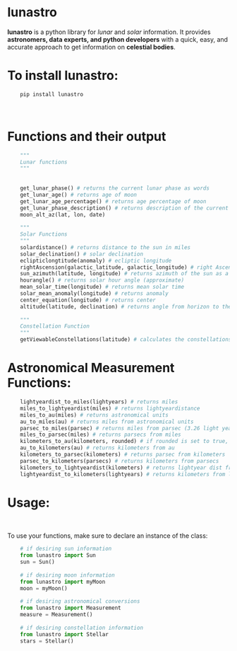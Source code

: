 # lunastro
<strong>lunastro</strong> is a python library for <i>lunar</i> and <i>solar</i> information. It provides <strong>astronomers, data experts, and python developers</strong> with a quick, easy, and accurate approach to get information on <strong>celestial bodies</strong>.

<h1>To install lunastro:</h1>

```python
    pip install lunastro
```
<br>

<h1>Functions and their output</h1>

```python
    """ 
    Lunar functions
    """
    
    
    get_lunar_phase() # returns the current lunar phase as words
    get_lunar_age() # returns age of moon
    get_lunar_age_percentage() # returns age percentage of moon
    get_lunar_phase_description() # returns description of the current moon phase
    moon_alt_az(lat, lon, date)
    
    """
    Solar Functions
    """
    solardistance() # returns distance to the sun in miles
    solar_declination() # solar declination
    eclipticlongtitude(anomaly) # ecliptic longitude
    rightAscension(galactic_latitude, galactic_longitude) # right Ascension
    sun_azimuth(latitude, longitude) # returns azimuth of the sun as a compass direction (N, S, W, E, NW, NE, SW, SE, NNW, NNE, etc.)
    hourangle() # returns solar hour angle (approximate)
    mean_solar_time(longitude) # returns mean solar time
    solar_mean_anomaly(longitude) # returns anomaly
    center_equation(longitude) # returns center
    altitude(latitude, declination) # returns angle from horizon to the center of the sun disk in degrees
    
    """
    Constellation Function
    """
    getViewableConstellations(latitude) # calculates the constellations that you can see (out of the 88 internationally recognized ones) based on latitude. Doesn't take into account other factors such as height or obstructions to the sky.
```


<h1>Astronomical Measurement Functions:</h1>

```python
    lightyeardist_to_miles(lightyears) # returns miles 
    miles_to_lightyeardist(miles) # returns lightyeardistance
    miles_to_au(miles) # returns astronomical units
    au_to_miles(au) # returns miles from astronomical units
    parsec_to_miles(parsec) # returns miles from parsec (3.26 light years is a parsec)
    miles_to_parsec(miles) # returns parsecs from miles 
    kilometers_to_au(kilometers, rounded) # if rounded is set to true, it rounds value, else ,it returns au from kilometers
    au_to_kilometers(au) # returns kilometers from au
    kilometers_to_parsec(kilometers) # returns parsec from kilometers
    parsec_to_kilometers(parsecs) # returns kilometers from parsecs
    kilometers_to_lightyeardist(kilometers) # returns lightyear dist from kilometers
    lightyeardist_to_kilometers(lightyears) # returns kilometers from lightyears
```

<h1>Usage:</h1>
<br>

To use your functions, make sure to declare an instance of the class:

```python
    # if desiring sun information
    from lunastro import Sun
    sun = Sun()
    
    # if desiring moon information
    from lunastro import myMoon
    moon = myMoon()
    
    # if desiring astronomical conversions
    from lunastro import Measurement
    measure = Measurement()
    
    # if desiring constellation information
    from lunastro import Stellar
    stars = Stellar()
